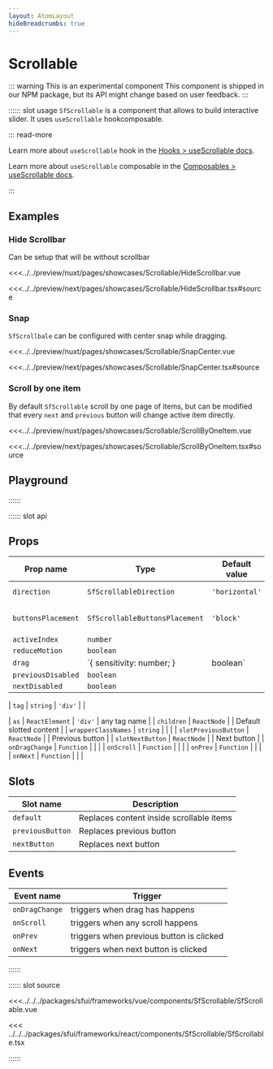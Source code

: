 ```yaml
---
layout: AtomLayout
hideBreadcrumbs: true
---
```

# Scrollable

::: warning This is an experimental component
This component is shipped in our NPM package, but its API might change based on user feedback.
:::

:::::: slot usage
`SfScrollable` is a component that allows to build interactive slider. It uses `useScrollable` <!-- react -->hook<!-- end react --><!-- vue -->composable<!-- end vue -->.

::: read-more
<!-- react -->
Learn more about `useScrollable` hook in the [Hooks > useScrollable docs](/react/hooks/useScrollable.html).
<!-- end react -->
<!-- vue -->
Learn more about `useScrollable` composable in the [Composables > useScrollable docs](/vue/hooks/useScrollable.html).
<!-- end vue -->
:::

## Examples

### Hide Scrollbar

Can be setup that will be without scrollbar

<Showcase showcase-name="Scrollable/HideScrollbar" style="min-height:240px">

<!-- vue -->
<<<../../preview/nuxt/pages/showcases/Scrollable/HideScrollbar.vue
<!-- end vue -->
<!-- react -->
<<<../../preview/next/pages/showcases/Scrollable/HideScrollbar.tsx#source
<!-- end react -->

</Showcase>

### Snap

`SfScrollbale` can be configured with center snap while dragging.

<Showcase showcase-name="Scrollable/SnapCenter" style="min-height:260px">

<!-- vue -->
<<<../../preview/nuxt/pages/showcases/Scrollable/SnapCenter.vue
<!-- end vue -->
<!-- react -->
<<<../../preview/next/pages/showcases/Scrollable/SnapCenter.tsx#source
<!-- end react -->

</Showcase>

### Scroll by one item

By default `SfScrollable` scroll by one page of items, but can be modified that every `next` and `previous` button will change active item directly.

<Showcase showcase-name="Scrollable/ScrollByOneItem" style="min-height:260px">

<!-- vue -->
<<<../../preview/nuxt/pages/showcases/Scrollable/ScrollByOneItem.vue
<!-- end vue -->
<!-- react -->
<<<../../preview/next/pages/showcases/Scrollable/ScrollByOneItem.tsx#source
<!-- end react -->

</Showcase>

## Playground

<Generate style="height: 500px" />
::::::

:::::: slot api

## Props

| Prop name | Type      | Default value | Possible values   |
|-----------|-----------|---------------|-------------------|
| `direction` | `SfScrollableDirection`  | `'horizontal'`        | `'horizontal'`, `'vertical'`      |
| `buttonsPlacement` | `SfScrollableButtonsPlacement`  | `'block'` | `'block'`, `'floating'`, `'none'`      |
| `activeIndex` | `number`  |  |       |
| `reduceMotion` | `boolean`  |  |       |
| `drag` | `{ sensitivity: number; } | boolean`  |  |       |
| `previousDisabled` | `boolean`  |  |       |
| `nextDisabled` | `boolean`  |  |       |
<!-- vue -->
| `tag`       | `string`              | `'div'`        |                                    |
<!-- end vue -->
<!-- react -->
| `as`         | `ReactElement`       | `'div'`        | any tag name                       |
| `children`   | `ReactNode`          |               | Default slotted content            |
| `wrapperClassNames`   | `string`      |               |    |
| `slotPreviousButton` | `ReactNode`          |               | Previous button         |
| `slotNextButton` | `ReactNode`          |               | Next button         |
| `onDragChange`           | `Function` |    |  |
| `onScroll`           | `Function` |   |  |
| `onPrev`           | `Function` |    |  |
| `onNext`           | `Function` |    |  |
<!-- end react -->

<!-- vue -->
## Slots

| Slot name | Description                  |
| --------- | ---------------------------- |
| `default`   | Replaces content inside scrollable items |
| `previousButton`   | Replaces previous button |
| `nextButton`   | Replaces next button |

## Events

| Event name        | Trigger                       |
| ----------------- | ----------------------------- |
| `onDragChange` | triggers when drag has happens |
| `onScroll` | triggers when any scroll happens |
| `onPrev` | triggers when previous button is clicked |
| `onNext` | triggers when next button is clicked |
<!-- end vue -->

::::::

:::::: slot source
<SourceCode>
<!-- vue -->
<<<../../../packages/sfui/frameworks/vue/components/SfScrollable/SfScrollable.vue
<!-- end vue -->
<!-- react -->
<<< ../../../packages/sfui/frameworks/react/components/SfScrollable/SfScrollable.tsx
<!-- end react -->
</SourceCode>
::::::
